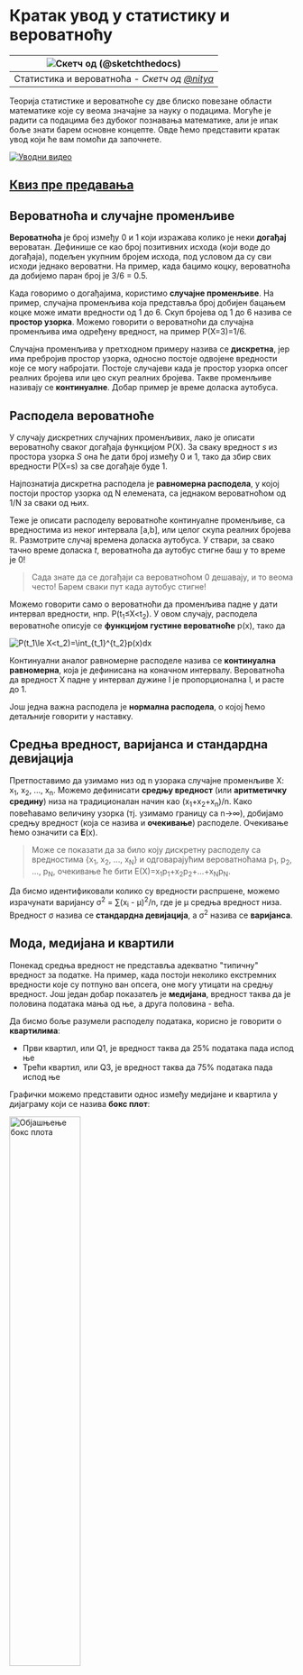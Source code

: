 <!--
CO_OP_TRANSLATOR_METADATA:
{
  "original_hash": "ce95884566a74db72572cd51f0cb25ad",
  "translation_date": "2025-09-06T14:12:18+00:00",
  "source_file": "1-Introduction/04-stats-and-probability/README.md",
  "language_code": "sr"
}
-->
# Кратак увод у статистику и вероватноћу

|![ Скетч од [(@sketchthedocs)](https://sketchthedocs.dev) ](../../sketchnotes/04-Statistics-Probability.png)|
|:---:|
| Статистика и вероватноћа - _Скетч од [@nitya](https://twitter.com/nitya)_ |

Теорија статистике и вероватноће су две блиско повезане области математике које су веома значајне за науку о подацима. Могуће је радити са подацима без дубоког познавања математике, али је ипак боље знати барем основне концепте. Овде ћемо представити кратак увод који ће вам помоћи да започнете.

[![Уводни видео](../../../../translated_images/video-prob-and-stats.e4282e5efa2f2543400843ed98b1057065c9600cebfc8a728e8931b5702b2ae4.sr.png)](https://youtu.be/Z5Zy85g4Yjw)

## [Квиз пре предавања](https://ff-quizzes.netlify.app/en/ds/quiz/6)

## Вероватноћа и случајне променљиве

**Вероватноћа** је број између 0 и 1 који изражава колико је неки **догађај** вероватан. Дефинише се као број позитивних исхода (који воде до догађаја), подељен укупним бројем исхода, под условом да су сви исходи једнако вероватни. На пример, када бацимо коцку, вероватноћа да добијемо паран број је 3/6 = 0.5.

Када говоримо о догађајима, користимо **случајне променљиве**. На пример, случајна променљива која представља број добијен бацањем коцке може имати вредности од 1 до 6. Скуп бројева од 1 до 6 назива се **простор узорка**. Можемо говорити о вероватноћи да случајна променљива има одређену вредност, на пример P(X=3)=1/6.

Случајна променљива у претходном примеру назива се **дискретна**, јер има пребројив простор узорка, односно постоје одвојене вредности које се могу набројати. Постоје случајеви када је простор узорка опсег реалних бројева или цео скуп реалних бројева. Такве променљиве називају се **континуалне**. Добар пример је време доласка аутобуса.

## Расподела вероватноће

У случају дискретних случајних променљивих, лако је описати вероватноћу сваког догађаја функцијом P(X). За сваку вредност *s* из простора узорка *S* она ће дати број између 0 и 1, тако да збир свих вредности P(X=s) за све догађаје буде 1.

Најпознатија дискретна расподела је **равномерна расподела**, у којој постоји простор узорка од N елемената, са једнаком вероватноћом од 1/N за сваки од њих.

Теже је описати расподелу вероватноће континуалне променљиве, са вредностима из неког интервала [a,b], или целог скупа реалних бројева ℝ. Размотрите случај времена доласка аутобуса. У ствари, за свако тачно време доласка *t*, вероватноћа да аутобус стигне баш у то време је 0!

> Сада знате да се догађаји са вероватноћом 0 дешавају, и то веома често! Барем сваки пут када аутобус стигне!

Можемо говорити само о вероватноћи да променљива падне у дати интервал вредности, нпр. P(t<sub>1</sub>≤X<t<sub>2</sub>). У овом случају, расподела вероватноће описује се **функцијом густине вероватноће** p(x), тако да

![P(t_1\le X<t_2)=\int_{t_1}^{t_2}p(x)dx](../../../../translated_images/probability-density.a8aad29f17a14afb519b407c7b6edeb9f3f9aa5f69c9e6d9445f604e5f8a2bf7.sr.png)

Континуални аналог равномерне расподеле назива се **континуална равномерна**, која је дефинисана на коначном интервалу. Вероватноћа да вредност X падне у интервал дужине l је пропорционална l, и расте до 1.

Још једна важна расподела је **нормална расподела**, о којој ћемо детаљније говорити у наставку.

## Средња вредност, варијанса и стандардна девијација

Претпоставимо да узимамо низ од n узорака случајне променљиве X: x<sub>1</sub>, x<sub>2</sub>, ..., x<sub>n</sub>. Можемо дефинисати **средњу вредност** (или **аритметичку средину**) низа на традиционалан начин као (x<sub>1</sub>+x<sub>2</sub>+x<sub>n</sub>)/n. Како повећавамо величину узорка (тј. узимамо границу са n→∞), добијамо средњу вредност (која се назива и **очекивање**) расподеле. Очекивање ћемо означити са **E**(x).

> Може се показати да за било коју дискретну расподелу са вредностима {x<sub>1</sub>, x<sub>2</sub>, ..., x<sub>N</sub>} и одговарајућим вероватноћама p<sub>1</sub>, p<sub>2</sub>, ..., p<sub>N</sub>, очекивање ће бити E(X)=x<sub>1</sub>p<sub>1</sub>+x<sub>2</sub>p<sub>2</sub>+...+x<sub>N</sub>p<sub>N</sub>.

Да бисмо идентификовали колико су вредности распршене, можемо израчунати варијансу σ<sup>2</sup> = ∑(x<sub>i</sub> - μ)<sup>2</sup>/n, где је μ средња вредност низа. Вредност σ назива се **стандардна девијација**, а σ<sup>2</sup> назива се **варијанса**.

## Мода, медијана и квартили

Понекад средња вредност не представља адекватно "типичну" вредност за податке. На пример, када постоји неколико екстремних вредности које су потпуно ван опсега, оне могу утицати на средњу вредност. Још један добар показатељ је **медијана**, вредност таква да је половина података мања од ње, а друга половина - већа.

Да бисмо боље разумели расподелу података, корисно је говорити о **квартилима**:

* Први квартил, или Q1, је вредност таква да 25% података пада испод ње
* Трећи квартил, или Q3, је вредност таква да 75% података пада испод ње

Графички можемо представити однос између медијане и квартила у дијаграму који се назива **бокс плот**:

<img src="images/boxplot_explanation.png" alt="Објашњење бокс плота" width="50%">

Овде такође израчунавамо **интерквартилни опсег** IQR=Q3-Q1, и такозване **изузетке** - вредности које леже ван граница [Q1-1.5*IQR,Q3+1.5*IQR].

За коначну расподелу која садржи мали број могућих вредности, добра "типична" вредност је она која се најчешће појављује, а назива се **мода**. Често се примењује на категоријске податке, као што су боје. Размотрите ситуацију када имамо две групе људи - једну која снажно преферира црвену боју, и другу која преферира плаву. Ако боје кодирамо бројевима, средња вредност за омиљену боју била би негде у спектру наранџасто-зелене, што не указује на стварну преференцију ниједне групе. Међутим, мода би била или једна од боја, или обе боје, ако је број људи који гласају за њих једнак (у том случају узорак називамо **мултимодалним**).

## Подаци из стварног света

Када анализирамо податке из стварног живота, они често нису случајне променљиве у правом смислу, у смислу да не изводимо експерименте са непознатим резултатом. На пример, размотрите тим бејзбол играча и њихове телесне податке, као што су висина, тежина и старост. Ти бројеви нису баш случајни, али можемо применити исте математичке концепте. На пример, низ тежина људи може се сматрати низом вредности извучених из неке случајне променљиве. Испод је низ тежина стварних бејзбол играча из [Мејџор лиге бејзбола](http://mlb.mlb.com/index.jsp), узет из [овог скупа података](http://wiki.stat.ucla.edu/socr/index.php/SOCR_Data_MLB_HeightsWeights) (ради ваше удобности, приказане су само прве 20 вредности):

```
[180.0, 215.0, 210.0, 210.0, 188.0, 176.0, 209.0, 200.0, 231.0, 180.0, 188.0, 180.0, 185.0, 160.0, 180.0, 185.0, 197.0, 189.0, 185.0, 219.0]
```

> **Напомена**: Да бисте видели пример рада са овим скупом података, погледајте [пратећу свеску](notebook.ipynb). Такође постоји низ изазова кроз ову лекцију, и можете их завршити додавањем неког кода у ту свеску. Ако нисте сигурни како да радите са подацима, не брините - вратићемо се раду са подацима користећи Python касније. Ако не знате како да извршите код у Jupyter Notebook-у, погледајте [овај чланак](https://soshnikov.com/education/how-to-execute-notebooks-from-github/).

Ево бокс плота који приказује средњу вредност, медијану и квартиле за наше податке:

![Бокс плот тежине](../../../../translated_images/weight-boxplot.1dbab1c03af26f8a008fff4e17680082c8ab147d6df646cbac440bbf8f5b9c42.sr.png)

Пошто наши подаци садрже информације о различитим **улогама** играча, можемо направити бокс плот по улогама - то ће нам омогућити да добијемо идеју о томе како се вредности параметара разликују у зависности од улога. Овог пута ћемо размотрити висину:

![Бокс плот по улогама](../../../../translated_images/boxplot_byrole.036b27a1c3f52d42f66fba2324ec5cde0a1bca6a01a619eeb0ce7cd054b2527b.sr.png)

Овај дијаграм сугерише да је, у просеку, висина играча на првој бази већа од висине играча на другој бази. Касније у овој лекцији научићемо како можемо формалније тестирати ову хипотезу и како да покажемо да су наши подаци статистички значајни за то.

> Када радимо са подацима из стварног света, претпостављамо да су сви подаци узорци извучени из неке расподеле вероватноће. Ова претпоставка нам омогућава да применимо технике машинског учења и изградимо функционалне предиктивне моделе.

Да бисмо видели каква је расподела наших података, можемо нацртати график који се назива **хистограм**. Оса X би садржала број различитих интервала тежине (такозваних **бинова**), а вертикална оса би показивала број пута када је узорак наше случајне променљиве био у датом интервалу.

![Хистограм података из стварног света](../../../../translated_images/weight-histogram.bfd00caf7fc30b145b21e862dba7def41c75635d5280de25d840dd7f0b00545e.sr.png)

Из овог хистограма можете видети да су све вредности концентрисане око одређене средње тежине, и што се више удаљавамо од те тежине - мање тежина те вредности се сусреће. Односно, веома је мало вероватно да ће тежина бејзбол играча бити веома различита од средње тежине. Варијанса тежина показује степен до којег тежине могу да се разликују од средње вредности.

> Ако узмемо тежине других људи, не из бејзбол лиге, расподела ће вероватно бити другачија. Међутим, облик расподеле ће бити исти, али средња вредност и варијанса ће се променити. Дакле, ако обучимо наш модел на бејзбол играчима, вероватно ће давати погрешне резултате када се примени на студенте универзитета, јер је основна расподела другачија.

## Нормална расподела

Расподела тежина коју смо видели изнад је веома типична, и многе мере из стварног света следе исти тип расподеле, али са различитом средњом вредношћу и варијансом. Ова расподела назива се **нормална расподела**, и она игра веома важну улогу у статистици.

Коришћење нормалне расподеле је исправан начин за генерисање случајних тежина потенцијалних бејзбол играча. Када знамо средњу тежину `mean` и стандардну девијацију `std`, можемо генерисати 1000 узорака тежине на следећи начин:
```python
samples = np.random.normal(mean,std,1000)
```

Ако нацртамо хистограм генерисаних узорака, видећемо слику веома сличну оној приказаној изнад. А ако повећамо број узорака и број бинова, можемо генерисати слику нормалне расподеле која је ближа идеалу:

![Нормална расподела са mean=0 и std.dev=1](../../../../translated_images/normal-histogram.dfae0d67c202137d552d0015fb87581eca263925e512404f3c12d8885315432e.sr.png)

*Нормална расподела са mean=0 и std.dev=1*

## Интервали поверења

Када говоримо о тежинама бејзбол играча, претпостављамо да постоји одређена **случајна променљива W** која одговара идеалној расподели вероватноће тежина свих бејзбол играча (такозвана **популација**). Наш низ тежина одговара подскупу свих бејзбол играча који називамо **узорак**. Занимљиво питање је, можемо ли знати параметре расподеле W, односно средњу вредност и варијансу популације?

Најлакши одговор био би израчунати средњу вредност и варијансу нашег узорка. Међутим, могло би се десити да наш случајни узорак не представља тачно целу популацију. Због тога има смисла говорити о **интервалу поверења**.

> **Интервал поверења** је процена стварне средње вредности популације на основу нашег узорка, која је тачна са одређеном вероватноћом (или **нивом поверења**).

Претпоставимо да имамо узорак X

1</sub>, ..., X<sub>n</sub> из наше дистрибуције. Сваки пут када узмемо узорак из наше дистрибуције, добијамо различиту вредност средње вредности μ. Због тога се μ може сматрати случајном променљивом. **Интервал поверења** са поверењем p је пар вредности (L<sub>p</sub>,R<sub>p</sub>), тако да **P**(L<sub>p</sub>≤μ≤R<sub>p</sub>) = p, односно вероватноћа да измерена средња вредност падне у интервал једнака је p.

Прелази границе нашег кратког увода да бисмо детаљно објаснили како се ти интервали поверења израчунавају. Више детаља можете пронаћи [на Википедији](https://en.wikipedia.org/wiki/Confidence_interval). Укратко, дефинишемо дистрибуцију израчунате средње вредности узорка у односу на праву средњу вредност популације, што се назива **Студентова дистрибуција**.

> **Занимљива чињеница**: Студентова дистрибуција је добила име по математичару Вилијаму Силију Госету, који је објавио свој рад под псеудонимом "Студент". Радио је у пивари Гинис, и, према једној верзији, његов послодавац није желео да јавност зна да користе статистичке тестове за одређивање квалитета сировина.

Ако желимо да проценимо средњу вредност μ наше популације са поверењем p, потребно је да узмемо *(1-p)/2-ти проценат* Студентове дистрибуције A, који се може узети из табела или израчунати помоћу уграђених функција статистичког софтвера (нпр. Python, R, итд.). Тада би интервал за μ био дат са X±A*D/√n, где је X добијена средња вредност узорка, а D је стандардна девијација.

> **Напомена**: Такође изостављамо дискусију о важном концепту [степени слободе](https://en.wikipedia.org/wiki/Degrees_of_freedom_(statistics)), који је важан у односу на Студентову дистрибуцију. Можете се обратити потпунијим књигама о статистици да бисте дубље разумели овај концепт.

Пример израчунавања интервала поверења за тежине и висине дат је у [пратећим нотебуцима](notebook.ipynb).

| p | Средња тежина |
|-----|-----------|
| 0.85 | 201.73±0.94 |
| 0.90 | 201.73±1.08 |
| 0.95 | 201.73±1.28 |

Приметите да што је већа вероватноћа поверења, то је шири интервал поверења.

## Тестирање хипотеза

У нашем скупу података о бејзбол играчима постоје различите улоге играча, које се могу сумирати у табели испод (погледајте [пратећи нотебук](notebook.ipynb) да видите како се ова табела може израчунати):

| Улога | Висина | Тежина | Број |
|------|--------|--------|-------|
| Ловач | 72.723684 | 204.328947 | 76 |
| Дизајнирани ударач | 74.222222 | 220.888889 | 18 |
| Први базмен | 74.000000 | 213.109091 | 55 |
| Спољни играч | 73.010309 | 199.113402 | 194 |
| Релиефни бацач | 74.374603 | 203.517460 | 315 |
| Други базмен | 71.362069 | 184.344828 | 58 |
| Шортстоп | 71.903846 | 182.923077 | 52 |
| Почетни бацач | 74.719457 | 205.163636 | 221 |
| Трећи базмен | 73.044444 | 200.955556 | 45 |

Можемо приметити да је просечна висина првих базмена већа од оне код других базмена. Због тога можемо бити у искушењу да закључимо да су **први базмени виши од других базмена**.

> Ова изјава се назива **хипотеза**, јер не знамо да ли је чињеница заиста тачна или не.

Међутим, није увек очигледно да ли можемо донети овај закључак. Из горње дискусије знамо да свака средња вредност има повезан интервал поверења, и стога ова разлика може бити само статистичка грешка. Потребан нам је формалнији начин да тестирамо нашу хипотезу.

Хајде да израчунамо интервале поверења одвојено за висине првих и других базмена:

| Поверење | Први базмени | Други базмени |
|------------|---------------|----------------|
| 0.85 | 73.62..74.38 | 71.04..71.69 |
| 0.90 | 73.56..74.44 | 70.99..71.73 |
| 0.95 | 73.47..74.53 | 70.92..71.81 |

Можемо видети да се ни под једним поверењем интервали не преклапају. То доказује нашу хипотезу да су први базмени виши од других базмена.

Формалније, проблем који решавамо је да видимо да ли су **две дистрибуције вероватноће исте**, или барем имају исте параметре. У зависности од дистрибуције, потребно је да користимо различите тестове за то. Ако знамо да су наше дистрибуције нормалне, можемо применити **[Студентов t-тест](https://en.wikipedia.org/wiki/Student%27s_t-test)**.

У Студентовом t-тесту израчунавамо такозвану **t-вредност**, која указује на разлику између средњих вредности, узимајући у обзир варијансу. Показано је да t-вредност прати **Студентову дистрибуцију**, што нам омогућава да добијемо граничну вредност за дати ниво поверења **p** (ово се може израчунати или пронаћи у нумеричким табелама). Затим упоређујемо t-вредност са овом граничном вредношћу да бисмо одобрили или одбацили хипотезу.

У Python-у можемо користити пакет **SciPy**, који укључује функцију `ttest_ind` (поред многих других корисних статистичких функција!). Она израчунава t-вредност за нас, а такође ради обрнуто претраживање p-вредности поверења, тако да можемо само погледати поверење да бисмо донели закључак.

На пример, наше поређење висина првих и других базмена даје нам следеће резултате: 
```python
from scipy.stats import ttest_ind

tval, pval = ttest_ind(df.loc[df['Role']=='First_Baseman',['Height']], df.loc[df['Role']=='Designated_Hitter',['Height']],equal_var=False)
print(f"T-value = {tval[0]:.2f}\nP-value: {pval[0]}")
```
```
T-value = 7.65
P-value: 9.137321189738925e-12
```
У нашем случају, p-вредност је веома ниска, што значи да постоје снажни докази који подржавају да су први базмени виши.

Постоје и различите друге врсте хипотеза које бисмо могли тестирати, на пример:
* Да докажемо да дати узорак прати неку дистрибуцију. У нашем случају претпоставили смо да су висине нормално распоређене, али то захтева формалну статистичку верификацију.
* Да докажемо да средња вредност узорка одговара некој унапред дефинисаној вредности
* Да упоредимо средње вредности више узорака (нпр. која је разлика у нивоу среће међу различитим старосним групама)

## Закон великих бројева и Централна гранична теорема

Један од разлога зашто је нормална дистрибуција толико важна је такозвана **централна гранична теорема**. Претпоставимо да имамо велики узорак независних N вредности X<sub>1</sub>, ..., X<sub>N</sub>, узоркованих из било које дистрибуције са средњом вредношћу μ и варијансом σ<sup>2</sup>. Тада, за довољно велики N (другим речима, када N→∞), средња вредност Σ<sub>i</sub>X<sub>i</sub> биће нормално распоређена, са средњом вредношћу μ и варијансом σ<sup>2</sup>/N.

> Други начин да интерпретирамо централну граничну теорему је да кажемо да без обзира на дистрибуцију, када израчунате средњу вредност збира било којих случајних вредности, добијате нормалну дистрибуцију.

Из централне граничне теореме такође следи да, када N→∞, вероватноћа да средња вредност узорка буде једнака μ постаје 1. Ово је познато као **закон великих бројева**.

## Коваријанса и корелација

Једна од ствари коју наука о подацима ради је проналажење односа између података. Кажемо да се две секвенце **корелишу** када показују слично понашање у исто време, односно или истовремено расту/опадају, или једна секвенца расте када друга опада и обрнуто. Другим речима, чини се да постоји нека веза између две секвенце.

> Корелација не мора нужно указивати на узрочну везу између две секвенце; понекад обе променљиве могу зависити од неког спољашњег узрока, или може бити чиста случајност да се две секвенце корелишу. Међутим, јака математичка корелација је добар показатељ да су две променљиве на неки начин повезане.

Математички, главни концепт који показује однос између две случајне променљиве је **коваријанса**, која се израчунава овако: Cov(X,Y) = **E**\[(X-**E**(X))(Y-**E**(Y))\]. Израчунавамо одступање обе променљиве од њихових средњих вредности, а затим производ тих одступања. Ако обе променљиве одступају заједно, производ ће увек бити позитивна вредност, која ће се сабирати у позитивну коваријансу. Ако обе променљиве одступају неусклађено (тј. једна пада испод просека када друга расте изнад просека), увек ћемо добити негативне бројеве, који ће се сабирати у негативну коваријансу. Ако одступања нису зависна, сабираће се приближно на нулу.

Апсолутна вредност коваријансе нам не говори много о томе колика је корелација, јер зависи од величине стварних вредности. Да бисмо је нормализовали, можемо поделити коваријансу са стандардном девијацијом обе променљиве, да бисмо добили **корелацију**. Добра ствар је што је корелација увек у опсегу [-1,1], где 1 указује на јаку позитивну корелацију између вредности, -1 - јаку негативну корелацију, а 0 - никакву корелацију (променљиве су независне).

**Пример**: Можемо израчунати корелацију између тежина и висина бејзбол играча из горе поменутог скупа података:
```python
print(np.corrcoef(weights,heights))
```
Као резултат добијамо **матрицу корелације** попут ове:
```
array([[1.        , 0.52959196],
       [0.52959196, 1.        ]])
```

> Матрица корелације C може се израчунати за било који број улазних секвенци S<sub>1</sub>, ..., S<sub>n</sub>. Вредност C<sub>ij</sub> је корелација између S<sub>i</sub> и S<sub>j</sub>, а дијагонални елементи су увек 1 (што је такође само-корелација S<sub>i</sub>).

У нашем случају, вредност 0.53 указује да постоји нека корелација између тежине и висине особе. Такође можемо направити график расејања једне вредности у односу на другу да бисмо визуелно видели однос:

![Однос између тежине и висине](../../../../translated_images/weight-height-relationship.3f06bde4ca2aba9974182c4ef037ed602acd0fbbbbe2ca91cefd838a9e66bcf9.sr.png)

> Више примера корелације и коваријансе можете пронаћи у [пратећем нотебуку](notebook.ipynb).

## Закључак

У овом одељку смо научили:

* основна статистичка својства података, као што су средња вредност, варијанса, модус и квартили
* различите дистрибуције случајних променљивих, укључујући нормалну дистрибуцију
* како пронаћи корелацију између различитих својстава
* како користити звучни апарат математике и статистике да бисмо доказали неке хипотезе
* како израчунати интервале поверења за случајну променљиву на основу узорка података

Иако ово дефинитивно није исцрпан списак тема које постоје у оквиру вероватноће и статистике, требало би да буде довољно да вам пружи добар почетак у овом курсу.

## 🚀 Изазов

Користите пример кода у нотебуку да тестирате друге хипотезе:
1. Први базмени су старији од других базмена
2. Први базмени су виши од трећих базмена
3. Шортстопови су виши од других базмена

## [Квиз након предавања](https://ff-quizzes.netlify.app/en/ds/quiz/7)

## Преглед и самостално учење

Вероватноћа и статистика су толико широка тема да заслужују свој курс. Ако сте заинтересовани да дубље уђете у теорију, можда ћете желети да наставите са читањем неких од следећих књига:

1. [Карлос Фернандез-Гранда](https://cims.nyu.edu/~cfgranda/) са Њујоршког универзитета има одличне белешке са предавања [Вероватноћа и статистика за науку о подацима](https://cims.nyu.edu/~cfgranda/pages/stuff/probability_stats_for_DS.pdf) (доступно онлајн)
1. [Питер и Ендру Брус. Практична статистика за научнике о подацима.](https://www.oreilly.com/library/view/practical-statistics-for/9781491952955/) [[пример кода у R](https://github.com/andrewgbruce/statistics-for-data-scientists)]. 
1. [Џејмс Д. Милер. Статистика за науку о подацима](https://www.packtpub.com/product/statistics-for-data-science/9781788290678) [[пример кода у R](https://github.com/PacktPublishing/Statistics-for-Data-Science)]

## Задатак

[Мала студија о дијабетесу](assignment.md)

## Кредити

Ово предавање је написано са ♥️ од стране [Дмитрија Сошњикова](http://soshnikov.com)

---

**Одрицање од одговорности**:  
Овај документ је преведен коришћењем услуге за превођење помоћу вештачке интелигенције [Co-op Translator](https://github.com/Azure/co-op-translator). Иако тежимо тачности, молимо вас да имате у виду да аутоматски преводи могу садржати грешке или нетачности. Оригинални документ на изворном језику треба сматрати ауторитативним извором. За критичне информације препоручује се професионални превод од стране људи. Не сносимо одговорност за било каква погрешна тумачења или неспоразуме који могу произаћи из коришћења овог превода.